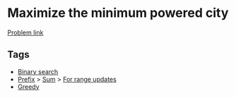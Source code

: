 # Maximize the minimum powered city

[Problem link](https://leetcode.com/problems/maximize-the-minimum-powered-city/)

## Tags

* [Binary search](/README.md#Binary_search)
* [Prefix](/README.md#Prefix) > [Sum](/README.md#Prefix-Sum) > [For range updates](/README.md#Prefix-Sum-For_range_updates)
* [Greedy](/README.md#Greedy)

